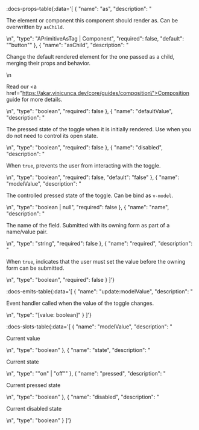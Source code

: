 <!-- This file was automatic generated. Do not edit it manually -->

:docs-props-table{:data='[
  {
    "name": "as",
    "description": "<p>The element or component this component should render as. Can be overwritten by <code>asChild</code>.</p>\n",
    "type": "APrimitiveAsTag | Component",
    "required": false,
    "default": "\"button\""
  },
  {
    "name": "asChild",
    "description": "<p>Change the default rendered element for the one passed as a child, merging their props and behavior.</p>\n<p>Read our <a href=\"https://akar.vinicunca.dev/core/guides/composition\">Composition</a> guide for more details.</p>\n",
    "type": "boolean",
    "required": false
  },
  {
    "name": "defaultValue",
    "description": "<p>The pressed state of the toggle when it is initially rendered. Use when you do not need to control its open state.</p>\n",
    "type": "boolean",
    "required": false
  },
  {
    "name": "disabled",
    "description": "<p>When <code>true</code>, prevents the user from interacting with the toggle.</p>\n",
    "type": "boolean",
    "required": false,
    "default": "false"
  },
  {
    "name": "modelValue",
    "description": "<p>The controlled pressed state of the toggle. Can be bind as <code>v-model</code>.</p>\n",
    "type": "boolean | null",
    "required": false
  },
  {
    "name": "name",
    "description": "<p>The name of the field. Submitted with its owning form as part of a name/value pair.</p>\n",
    "type": "string",
    "required": false
  },
  {
    "name": "required",
    "description": "<p>When <code>true</code>, indicates that the user must set the value before the owning form can be submitted.</p>\n",
    "type": "boolean",
    "required": false
  }
]'} 

:docs-emits-table{:data='[
  {
    "name": "update:modelValue",
    "description": "<p>Event handler called when the value of the toggle changes.</p>\n",
    "type": "[value: boolean]"
  }
]'} 

:docs-slots-table{:data='[
  {
    "name": "modelValue",
    "description": "<p>Current value</p>\n",
    "type": "boolean"
  },
  {
    "name": "state",
    "description": "<p>Current state</p>\n",
    "type": "\"on\" | \"off\""
  },
  {
    "name": "pressed",
    "description": "<p>Current pressed state</p>\n",
    "type": "boolean"
  },
  {
    "name": "disabled",
    "description": "<p>Current disabled state</p>\n",
    "type": "boolean"
  }
]'} 
